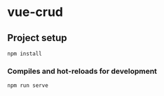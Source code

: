 # vue-crud

## Project setup
```
npm install
```

### Compiles and hot-reloads for development
```
npm run serve
```

